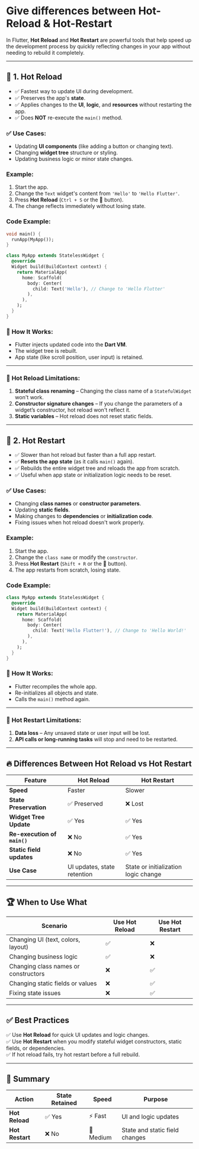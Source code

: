 # Give differences between Hot-Reload & Hot-Restart

In Flutter, **Hot Reload** and **Hot Restart** are powerful tools that help speed up the development process by quickly reflecting changes in your app without needing to rebuild it completely.

---

## 🚀 **1. Hot Reload**
- ✅ Fastest way to update UI during development.  
- ✅ Preserves the app's **state**.  
- ✅ Applies changes to the **UI**, **logic**, and **resources** without restarting the app.  
- ✅ Does **NOT** re-execute the `main()` method.  

### ✅ **Use Cases:**
- Updating **UI components** (like adding a button or changing text).  
- Changing **widget tree** structure or styling.  
- Updating business logic or minor state changes.  

### **Example:**
1. Start the app.
2. Change the `Text` widget's content from `'Hello'` to `'Hello Flutter'`.
3. Press **Hot Reload** (`Ctrl + S` or the 🔄 button).  
4. The change reflects immediately without losing state.  

### **Code Example:**
```dart
void main() {
  runApp(MyApp());
}

class MyApp extends StatelessWidget {
  @override
  Widget build(BuildContext context) {
    return MaterialApp(
      home: Scaffold(
        body: Center(
          child: Text('Hello'), // Change to 'Hello Flutter'
        ),
      ),
    );
  }
}
```

### 🔎 **How It Works:**
- Flutter injects updated code into the **Dart VM**.
- The widget tree is rebuilt.
- App state (like scroll position, user input) is retained.

---

### 🚫 **Hot Reload Limitations**:
1. **Stateful class renaming** – Changing the class name of a `StatefulWidget` won't work.  
2. **Constructor signature changes** – If you change the parameters of a widget’s constructor, hot reload won't reflect it.  
3. **Static variables** – Hot reload does not reset static fields.  

---

## 🚀 **2. Hot Restart**
- ✅ Slower than hot reload but faster than a full app restart.  
- ✅ **Resets the app state** (as it calls `main()` again).  
- ✅ Rebuilds the entire widget tree and reloads the app from scratch.  
- ✅ Useful when app state or initialization logic needs to be reset.  

### ✅ **Use Cases:**
- Changing **class names** or **constructor parameters**.  
- Updating **static fields**.  
- Making changes to **dependencies** or **initialization code**.  
- Fixing issues when hot reload doesn't work properly.  

### **Example:**
1. Start the app.
2. Change the `class name` or modify the `constructor`.
3. Press **Hot Restart** (`Shift + R` or the 🔁 button).  
4. The app restarts from scratch, losing state.  

### **Code Example:**
```dart
class MyApp extends StatelessWidget {
  @override
  Widget build(BuildContext context) {
    return MaterialApp(
      home: Scaffold(
        body: Center(
          child: Text('Hello Flutter!'), // Change to 'Hello World!'
        ),
      ),
    );
  }
}
```

### 🔎 **How It Works:**
- Flutter recompiles the whole app.
- Re-initializes all objects and state.
- Calls the `main()` method again.

---

### 🚫 **Hot Restart Limitations**:
1. **Data loss** – Any unsaved state or user input will be lost.  
2. **API calls or long-running tasks** will stop and need to be restarted.  

---

## 🔥 **Differences Between Hot Reload vs Hot Restart**
| Feature                      | Hot Reload                  | Hot Restart                          |
|------------------------------|-----------------------------|--------------------------------------|
| **Speed**                    | Faster                      | Slower                               |
| **State Preservation**       | ✅ Preserved                 | ❌ Lost                               |
| **Widget Tree Update**       | ✅ Yes                       | ✅ Yes                                |
| **Re-execution of `main()`** | ❌ No                        | ✅ Yes                                |
| **Static field updates**     | ❌ No                        | ✅ Yes                                |
| **Use Case**                 | UI updates, state retention | State or initialization logic change |

---

## 🏆 **When to Use What**
| Scenario                             | Use Hot Reload | Use Hot Restart |
|--------------------------------------|----------------|-----------------|
| Changing UI (text, colors, layout)   | ✅              | ❌               |
| Changing business logic              | ✅              | ❌               |
| Changing class names or constructors | ❌              | ✅               |
| Changing static fields or values     | ❌              | ✅               |
| Fixing state issues                  | ❌              | ✅               |

---

## ✅ **Best Practices**
✅ Use **Hot Reload** for quick UI updates and logic changes.  
✅ Use **Hot Restart** when you modify stateful widget constructors, static fields, or dependencies.  
✅ If hot reload fails, try hot restart before a full rebuild.  

---

## 🎯 **Summary**
| Action          | State Retained | Speed     | Purpose                        |
|-----------------|----------------|-----------|--------------------------------|
| **Hot Reload**  | ✅ Yes          | ⚡ Fast    | UI and logic updates           |
| **Hot Restart** | ❌ No           | 🚀 Medium | State and static field changes | 
